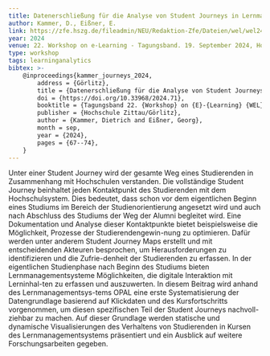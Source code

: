 ```yaml
---
title: Datenerschließung für die Analyse von Student Journeys in Lernmanagementsystemen
author: Kammer, D., Eißner, E.
link: https://zfe.hszg.de/fileadmin/NEU/Redaktion-Zfe/Dateien/wel/wel24/Tagungsband_WeL24.pdf
year: 2024
venue: 22. Workshop on e-Learning - Tagungsband. 19. September 2024, Hochschule Zittau/Görlitz 
type: workshop
tags: learninganalytics
bibtex: >-
    @inproceedings{kammer_journeys_2024,
        address = {Görlitz},
        title = {Datenerschließung für die Analyse von Student Journeys in Lernmanagementsystemen},
        doi = {https://doi.org/10.33968/2024.71},
        booktitle = {Tagungsband 22. {Workshop} on {E}-{Learning} {WEL} 24},
        publisher = {Hochschule Zittau/Görlitz},
        author = {Kammer, Dietrich and Eißner, Georg},
        month = sep,
        year = {2024},
        pages = {67--74},
    }
---
```

Unter einer Student Journey wird der gesamte Weg eines Studierenden in Zusammenhang mit Hochschulen verstanden. Die vollständige Student Journey beinhaltet jeden Kontaktpunkt des Studierenden mit dem Hochschulsystem. Dies bedeutet, dass schon vor dem eigentlichen Beginn eines Studiums im Bereich der Studienorientierung angesetzt wird und auch nach Abschluss des Studiums der Weg der Alumni begleitet wird. Eine Dokumentation und Analyse dieser Kontaktpunkte bietet beispielsweise die Möglichkeit, Prozesse der Studierendengewin-nung zu optimieren. Dafür werden unter anderem Student Journey Maps erstellt und mit entscheidenden Akteuren besprochen, um Herausforderungen zu identifizieren und die Zufrie-denheit der Studierenden zu erfassen. In der eigentlichen Studienphase nach Beginn des Studiums bieten Lernmanagementsysteme Möglichkeiten, die digitale Interaktion mit Lerninhal-ten zu erfassen und auszuwerten. In diesem Beitrag wird anhand des Lernmanagementsys-tems OPAL eine erste Systematisierung der Datengrundlage basierend auf Klickdaten und des Kursfortschritts vorgenommen, um diesen spezifischen Teil der Student Journeys nachvoll-ziehbar zu machen. Auf dieser Grundlage werden statische und dynamische Visualisierungen des Verhaltens von Studierenden in Kursen des Lernmanagementsystems präsentiert und ein Ausblick auf weitere Forschungsarbeiten gegeben.
